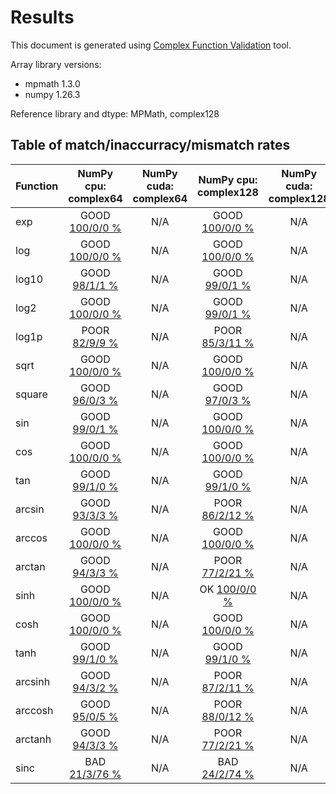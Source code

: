 
# Results

This document is generated using [Complex Function Validation](https://github.com/pearu/complex_function_validation) tool.

Array library versions:
- mpmath 1.3.0
- numpy 1.26.3

Reference library and dtype: MPMath, complex128

## Table of match/inaccurracy/mismatch rates

 | Function | NumPy cpu: complex64 | NumPy cuda: complex64 | NumPy cpu: complex128 | NumPy cuda: complex128 | 
 | :---- | :----: | :----: | :----: | :----: | 
 | exp | GOOD [100/0/0 %](data/exp_MPMath_complex128_cpu_versus_NumPy_complex64_cpu.txt) | N/A | GOOD [100/0/0 %](data/exp_MPMath_complex128_cpu_versus_NumPy_complex128_cpu.txt) | N/A | 
 | log | GOOD [100/0/0 %](data/log_MPMath_complex128_cpu_versus_NumPy_complex64_cpu.txt) | N/A | GOOD [100/0/0 %](data/log_MPMath_complex128_cpu_versus_NumPy_complex128_cpu.txt) | N/A | 
 | log10 | GOOD [98/1/1 %](data/log10_MPMath_complex128_cpu_versus_NumPy_complex64_cpu.txt) | N/A | GOOD [99/0/1 %](data/log10_MPMath_complex128_cpu_versus_NumPy_complex128_cpu.txt) | N/A | 
 | log2 | GOOD [100/0/0 %](data/log2_MPMath_complex128_cpu_versus_NumPy_complex64_cpu.txt) | N/A | GOOD [99/0/1 %](data/log2_MPMath_complex128_cpu_versus_NumPy_complex128_cpu.txt) | N/A | 
 | log1p | POOR [82/9/9 %](data/log1p_MPMath_complex128_cpu_versus_NumPy_complex64_cpu.txt) | N/A | POOR [85/3/11 %](data/log1p_MPMath_complex128_cpu_versus_NumPy_complex128_cpu.txt) | N/A | 
 | sqrt | GOOD [100/0/0 %](data/sqrt_MPMath_complex128_cpu_versus_NumPy_complex64_cpu.txt) | N/A | GOOD [100/0/0 %](data/sqrt_MPMath_complex128_cpu_versus_NumPy_complex128_cpu.txt) | N/A | 
 | square | GOOD [96/0/3 %](data/square_MPMath_complex128_cpu_versus_NumPy_complex64_cpu.txt) | N/A | GOOD [97/0/3 %](data/square_MPMath_complex128_cpu_versus_NumPy_complex128_cpu.txt) | N/A | 
 | sin | GOOD [99/0/1 %](data/sin_MPMath_complex128_cpu_versus_NumPy_complex64_cpu.txt) | N/A | GOOD [100/0/0 %](data/sin_MPMath_complex128_cpu_versus_NumPy_complex128_cpu.txt) | N/A | 
 | cos | GOOD [100/0/0 %](data/cos_MPMath_complex128_cpu_versus_NumPy_complex64_cpu.txt) | N/A | GOOD [100/0/0 %](data/cos_MPMath_complex128_cpu_versus_NumPy_complex128_cpu.txt) | N/A | 
 | tan | GOOD [99/1/0 %](data/tan_MPMath_complex128_cpu_versus_NumPy_complex64_cpu.txt) | N/A | GOOD [99/1/0 %](data/tan_MPMath_complex128_cpu_versus_NumPy_complex128_cpu.txt) | N/A | 
 | arcsin | GOOD [93/3/3 %](data/arcsin_MPMath_complex128_cpu_versus_NumPy_complex64_cpu.txt) | N/A | POOR [86/2/12 %](data/arcsin_MPMath_complex128_cpu_versus_NumPy_complex128_cpu.txt) | N/A | 
 | arccos | GOOD [100/0/0 %](data/arccos_MPMath_complex128_cpu_versus_NumPy_complex64_cpu.txt) | N/A | GOOD [100/0/0 %](data/arccos_MPMath_complex128_cpu_versus_NumPy_complex128_cpu.txt) | N/A | 
 | arctan | GOOD [94/3/3 %](data/arctan_MPMath_complex128_cpu_versus_NumPy_complex64_cpu.txt) | N/A | POOR [77/2/21 %](data/arctan_MPMath_complex128_cpu_versus_NumPy_complex128_cpu.txt) | N/A | 
 | sinh | GOOD [100/0/0 %](data/sinh_MPMath_complex128_cpu_versus_NumPy_complex64_cpu.txt) | N/A | OK [100/0/0 %](data/sinh_MPMath_complex128_cpu_versus_NumPy_complex128_cpu.txt) | N/A | 
 | cosh | GOOD [100/0/0 %](data/cosh_MPMath_complex128_cpu_versus_NumPy_complex64_cpu.txt) | N/A | GOOD [100/0/0 %](data/cosh_MPMath_complex128_cpu_versus_NumPy_complex128_cpu.txt) | N/A | 
 | tanh | GOOD [99/1/0 %](data/tanh_MPMath_complex128_cpu_versus_NumPy_complex64_cpu.txt) | N/A | GOOD [99/1/0 %](data/tanh_MPMath_complex128_cpu_versus_NumPy_complex128_cpu.txt) | N/A | 
 | arcsinh | GOOD [94/3/2 %](data/arcsinh_MPMath_complex128_cpu_versus_NumPy_complex64_cpu.txt) | N/A | POOR [87/2/11 %](data/arcsinh_MPMath_complex128_cpu_versus_NumPy_complex128_cpu.txt) | N/A | 
 | arccosh | GOOD [95/0/5 %](data/arccosh_MPMath_complex128_cpu_versus_NumPy_complex64_cpu.txt) | N/A | POOR [88/0/12 %](data/arccosh_MPMath_complex128_cpu_versus_NumPy_complex128_cpu.txt) | N/A | 
 | arctanh | GOOD [94/3/3 %](data/arctanh_MPMath_complex128_cpu_versus_NumPy_complex64_cpu.txt) | N/A | POOR [77/2/21 %](data/arctanh_MPMath_complex128_cpu_versus_NumPy_complex128_cpu.txt) | N/A | 
 | sinc | BAD [21/3/76 %](data/sinc_MPMath_complex128_cpu_versus_NumPy_complex64_cpu.txt) | N/A | BAD [24/2/74 %](data/sinc_MPMath_complex128_cpu_versus_NumPy_complex128_cpu.txt) | N/A | 
